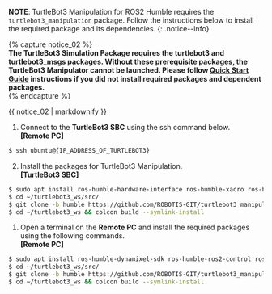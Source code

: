 **NOTE**: TurtleBot3 Manipulation for ROS2 Humble requires the `turtlebot3_manipulation` package. Follow the instructions below to install the required package and its dependencies.
{: .notice--info}

{% capture notice_02 %}  
**The TurtleBot3 Simulation Package requires the turtlebot3 and turtlebot3_msgs packages. Without these prerequisite packages, the TurtleBot3 Manipulator cannot be launched. Please follow [Quick Start Guide](/docs/en/platform/turtlebot3/quick-start) instructions if you did not install required packages and dependent packages.**  
{% endcapture %}
<div class="notice--danger">{{ notice_02 | markdownify }}</div>

1. Connect to the **TurtleBot3 SBC** using the ssh command below.   
**[Remote PC]**  
```bash
$ ssh ubuntu@{IP_ADDRESS_OF_TURTLEBOT3}
```
2. Install the packages for TurtleBot3 Manipulation.  
**[TurtleBot3 SBC]**  
```bash
$ sudo apt install ros-humble-hardware-interface ros-humble-xacro ros-humble-ros2-control ros-humble-ros2-controllers ros-humble-gripper-controllers
$ cd ~/turtlebot3_ws/src/
$ git clone -b humble https://github.com/ROBOTIS-GIT/turtlebot3_manipulation.git
$ cd ~/turtlebot3_ws && colcon build --symlink-install
```


1. Open a terminal on the **Remote PC** and install the required packages using the following commands.  
**[Remote PC]**  
```bash
$ sudo apt install ros-humble-dynamixel-sdk ros-humble-ros2-control ros-humble-ros2-controllers ros-humble-gripper-controllers ros-humble-moveit*
$ cd ~/turtlebot3_ws/src/
$ git clone -b humble https://github.com/ROBOTIS-GIT/turtlebot3_manipulation.git
$ cd ~/turtlebot3_ws && colcon build --symlink-install
```
